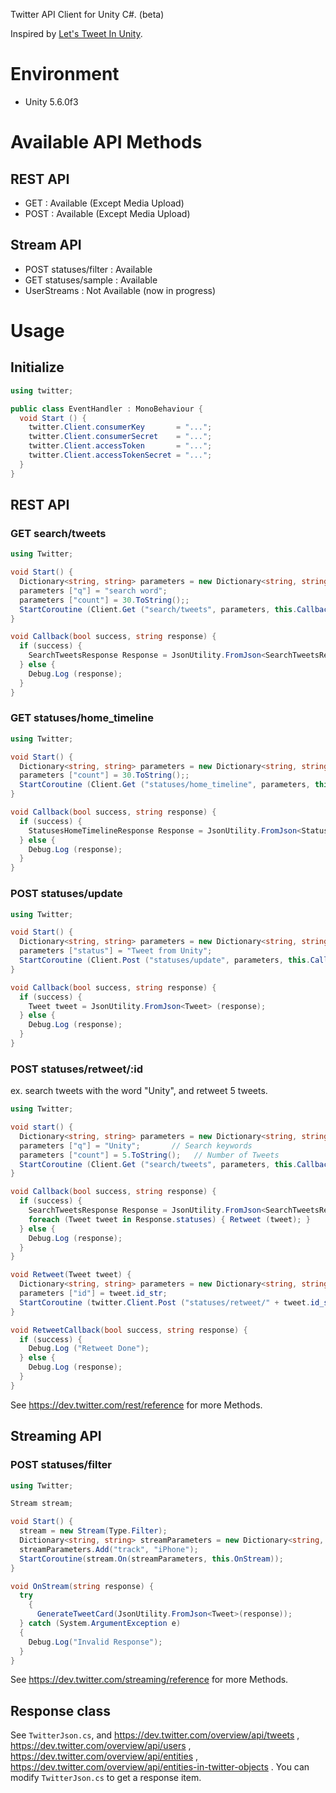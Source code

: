 
Twitter API Client for Unity C#. (beta)

Inspired by [Let's Tweet In Unity](https://www.assetstore.unity3d.com/jp/#!/content/536).

# Environment

- Unity 5.6.0f3

# Available API Methods

## REST API

- GET  : Available (Except Media Upload)
- POST : Available (Except Media Upload)

## Stream API

- POST statuses/filter : Available
- GET  statuses/sample : Available
- UserStreams : Not Available (now in progress)

# Usage

## Initialize

```C#
using twitter;

public class EventHandler : MonoBehaviour {
  void Start () {
    twitter.Client.consumerKey       = "...";
    twitter.Client.consumerSecret    = "...";
    twitter.Client.accessToken       = "...";
    twitter.Client.accessTokenSecret = "...";
  }  
}
```
## REST API

### GET search/tweets

```C#
using Twitter;

void Start() {
  Dictionary<string, string> parameters = new Dictionary<string, string>();
  parameters ["q"] = "search word";
  parameters ["count"] = 30.ToString();;
  StartCoroutine (Client.Get ("search/tweets", parameters, this.Callback));
}

void Callback(bool success, string response) {
  if (success) {
    SearchTweetsResponse Response = JsonUtility.FromJson<SearchTweetsResponse> (response);
  } else {
    Debug.Log (response);
  }
}
```

### GET statuses/home_timeline

```C#
using Twitter;

void Start() {
  Dictionary<string, string> parameters = new Dictionary<string, string>();
  parameters ["count"] = 30.ToString();;
  StartCoroutine (Client.Get ("statuses/home_timeline", parameters, this.Callback));
}

void Callback(bool success, string response) {
  if (success) {
    StatusesHomeTimelineResponse Response = JsonUtility.FromJson<StatusesHomeTimelineResponse> (response);
  } else {
    Debug.Log (response);
  }
}
```

### POST statuses/update

```C#
using Twitter;

void Start() {
  Dictionary<string, string> parameters = new Dictionary<string, string>();
  parameters ["status"] = "Tweet from Unity";
  StartCoroutine (Client.Post ("statuses/update", parameters, this.Callback));
}

void Callback(bool success, string response) {
  if (success) {
    Tweet tweet = JsonUtility.FromJson<Tweet> (response);
  } else {
    Debug.Log (response);
  }
}
```

### POST statuses/retweet/:id
ex. search tweets with the word "Unity", and retweet 5 tweets.
```C#
using Twitter;

void start() {
  Dictionary<string, string> parameters = new Dictionary<string, string>();
  parameters ["q"] = "Unity";       // Search keywords
  parameters ["count"] = 5.ToString();   // Number of Tweets
  StartCoroutine (Client.Get ("search/tweets", parameters, this.Callback));
}

void Callback(bool success, string response) {
  if (success) {
    SearchTweetsResponse Response = JsonUtility.FromJson<SearchTweetsResponse> (response);
    foreach (Tweet tweet in Response.statuses) { Retweet (tweet); }
  } else {
    Debug.Log (response);
  }
}

void Retweet(Tweet tweet) {
  Dictionary<string, string> parameters = new Dictionary<string, string>();
  parameters ["id"] = tweet.id_str;
  StartCoroutine (twitter.Client.Post ("statuses/retweet/" + tweet.id_str, parameters, this.RetweetCallback));
}

void RetweetCallback(bool success, string response) {
  if (success) {
    Debug.Log ("Retweet Done");
  } else {
    Debug.Log (response);
  }
}
```
See https://dev.twitter.com/rest/reference for more Methods.


## Streaming API

### POST statuses/filter
```C#
using Twitter;

Stream stream;

void Start() {
  stream = new Stream(Type.Filter);
  Dictionary<string, string> streamParameters = new Dictionary<string, string>();
  streamParameters.Add("track", "iPhone");
  StartCoroutine(stream.On(streamParameters, this.OnStream));
}

void OnStream(string response) {
  try
    {
      GenerateTweetCard(JsonUtility.FromJson<Tweet>(response));
  } catch (System.ArgumentException e)
  {
    Debug.Log("Invalid Response");
  }
}
```
See https://dev.twitter.com/streaming/reference for more Methods.

## Response class
See `TwitterJson.cs`, and https://dev.twitter.com/overview/api/tweets , https://dev.twitter.com/overview/api/users , https://dev.twitter.com/overview/api/entities , https://dev.twitter.com/overview/api/entities-in-twitter-objects .
You can modify `TwitterJson.cs` to get a response item.
